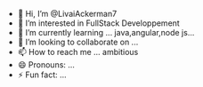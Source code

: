 - 👋 Hi, I’m @LivaiAckerman7
- 👀 I’m interested in FullStack Developpement
- 🌱 I’m currently learning ... java,angular,node js...
- 💞️ I’m looking to collaborate on ...
- 📫 How to reach me ... ambitious
- 😄 Pronouns: ...
- ⚡ Fun fact: ...

<!---
LivaiAckerman7/LivaiAckerman7 is a ✨ special ✨ repository because its `README.md` (this file) appears on your GitHub profile.
You can click the Preview link to take a look at your changes.
--->
